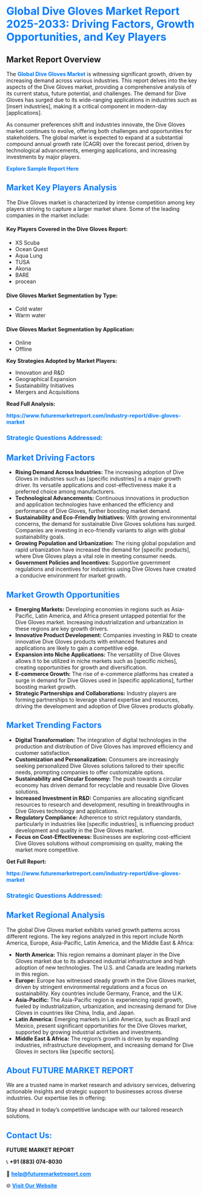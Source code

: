 <h1 style="color: #007BFF;">Global Dive Gloves Market Report 2025-2033: Driving Factors, Growth Opportunities, and Key Players</h1>

<section id="overview">
<h2>Market Report Overview</h2>
<p>The <a href="https://www.futuremarketreport.com/industry-report/dive-gloves-market" style="color: #007BFF; text-decoration: none;"><strong>Global Dive Gloves Market</strong></a> is witnessing significant growth, driven by increasing demand across various industries. This report delves into the key aspects of the Dive Gloves market, providing a comprehensive analysis of its current status, future potential, and challenges. The demand for Dive Gloves has surged due to its wide-ranging applications in industries such as [insert industries], making it a critical component in modern-day [applications].</p>
<p>As consumer preferences shift and industries innovate, the Dive Gloves market continues to evolve, offering both challenges and opportunities for stakeholders. The global market is expected to expand at a substantial compound annual growth rate (CAGR) over the forecast period, driven by technological advancements, emerging applications, and increasing investments by major players.</p>
</section>

<section id="overview">
<p><a href="https://www.futuremarketreport.com/request-sample/reportId=92389" style="color: #007BFF; text-decoration: none;"><strong>Explore Sample Report Here</strong></a></p>
</section>

<section id="key-players">
<h2 style="color: #007BFF;">Market Key Players Analysis</h2>
<p>The Dive Gloves market is characterized by intense competition among key players striving to capture a larger market share. Some of the leading companies in the market include:</p>
<h4>Key Players Covered in the Dive Gloves Report:</h4>
<ul><li>XS Scuba</li><li>Ocean Quest</li><li>Aqua Lung</li><li>TUSA</li><li>Akona</li><li>BARE</li><li>procean</li></ul>
<h4>Dive Gloves Market Segmentation by Type:</h4>
<ul><li>Cold water</li><li>Warm water</li></ul>

<h4>Dive Gloves Market Segmentation by Application:</h4>
<ul><li>Online</li><li>Offline</li></ul>
<p><strong>Key Strategies Adopted by Market Players:</strong></p>
<ul>
<li>Innovation and R&D</li>
<li>Geographical Expansion</li>
<li>Sustainability Initiatives</li>
<li>Mergers and Acquisitions</li>
</ul>
</section>

<section>
<p><strong>Read Full Analysis: </strong></p><a href="https://www.futuremarketreport.com/industry-report/dive-gloves-market" style="color: #007BFF; text-decoration: none;"><strong>https://www.futuremarketreport.com/industry-report/dive-gloves-market</strong></a>
<h3 style="color: #007BFF;">Strategic Questions Addressed:</h3>
</section>

<section id="driving-factors">
<h2 style="color: #007BFF;">Market Driving Factors</h2>
<ul>
<li><strong>Rising Demand Across Industries:</strong> The increasing adoption of Dive Gloves in industries such as [specific industries] is a major growth driver. Its versatile applications and cost-effectiveness make it a preferred choice among manufacturers.</li>
<li><strong>Technological Advancements:</strong> Continuous innovations in production and application technologies have enhanced the efficiency and performance of Dive Gloves, further boosting market demand.</li>
<li><strong>Sustainability and Eco-Friendly Initiatives:</strong> With growing environmental concerns, the demand for sustainable Dive Gloves solutions has surged. Companies are investing in eco-friendly variants to align with global sustainability goals.</li>
<li><strong>Growing Population and Urbanization:</strong> The rising global population and rapid urbanization have increased the demand for [specific products], where Dive Gloves plays a vital role in meeting consumer needs.</li>
<li><strong>Government Policies and Incentives:</strong> Supportive government regulations and incentives for industries using Dive Gloves have created a conducive environment for market growth.</li>
</ul>
</section>

<section id="growth-opportunities">
<h2 style="color: #007BFF;">Market Growth Opportunities</h2>
<ul>
<li><strong>Emerging Markets:</strong> Developing economies in regions such as Asia-Pacific, Latin America, and Africa present untapped potential for the Dive Gloves market. Increasing industrialization and urbanization in these regions are key growth drivers.</li>
<li><strong>Innovative Product Development:</strong> Companies investing in R&D to create innovative Dive Gloves products with enhanced features and applications are likely to gain a competitive edge.</li>
<li><strong>Expansion into Niche Applications:</strong> The versatility of Dive Gloves allows it to be utilized in niche markets such as [specific niches], creating opportunities for growth and diversification.</li>
<li><strong>E-commerce Growth:</strong> The rise of e-commerce platforms has created a surge in demand for Dive Gloves used in [specific applications], further boosting market growth.</li>
<li><strong>Strategic Partnerships and Collaborations:</strong> Industry players are forming partnerships to leverage shared expertise and resources, driving the development and adoption of Dive Gloves products globally.</li>
</ul>
</section>

<section id="trending-factors">
<h2 style="color: #007BFF;">Market Trending Factors</h2>
<ul>
<li><strong>Digital Transformation:</strong> The integration of digital technologies in the production and distribution of Dive Gloves has improved efficiency and customer satisfaction.</li>
<li><strong>Customization and Personalization:</strong> Consumers are increasingly seeking personalized Dive Gloves solutions tailored to their specific needs, prompting companies to offer customizable options.</li>
<li><strong>Sustainability and Circular Economy:</strong> The push towards a circular economy has driven demand for recyclable and reusable Dive Gloves solutions.</li>
<li><strong>Increased Investment in R&D:</strong> Companies are allocating significant resources to research and development, resulting in breakthroughs in Dive Gloves technology and applications.</li>
<li><strong>Regulatory Compliance:</strong> Adherence to strict regulatory standards, particularly in industries like [specific industries], is influencing product development and quality in the Dive Gloves market.</li>
<li><strong>Focus on Cost-Effectiveness:</strong> Businesses are exploring cost-efficient Dive Gloves solutions without compromising on quality, making the market more competitive.</li>
</ul>
</section>

<section>
<p><strong>Get Full Report: </strong></p><a href="https://www.futuremarketreport.com/industry-report/dive-gloves-market" style="color: #007BFF; text-decoration: none;"><strong>https://www.futuremarketreport.com/industry-report/dive-gloves-market</strong></a>
<h3 style="color: #007BFF;">Strategic Questions Addressed:</h3>
</section>


<section id="regional-analysis">
<h2 style="color: #007BFF;">Market Regional Analysis</h2>
<p>The global Dive Gloves market exhibits varied growth patterns across different regions. The key regions analyzed in this report include North America, Europe, Asia-Pacific, Latin America, and the Middle East & Africa:</p>
<ul>
<li><strong>North America:</strong> This region remains a dominant player in the Dive Gloves market due to its advanced industrial infrastructure and high adoption of new technologies. The U.S. and Canada are leading markets in this region.</li>
<li><strong>Europe:</strong> Europe has witnessed steady growth in the Dive Gloves market, driven by stringent environmental regulations and a focus on sustainability. Key countries include Germany, France, and the U.K.</li>
<li><strong>Asia-Pacific:</strong> The Asia-Pacific region is experiencing rapid growth, fueled by industrialization, urbanization, and increasing demand for Dive Gloves in countries like China, India, and Japan.</li>
<li><strong>Latin America:</strong> Emerging markets in Latin America, such as Brazil and Mexico, present significant opportunities for the Dive Gloves market, supported by growing industrial activities and investments.</li>
<li><strong>Middle East & Africa:</strong> The region’s growth is driven by expanding industries, infrastructure development, and increasing demand for Dive Gloves in sectors like [specific sectors].</li>
</ul>
</section>

<footer>
<h2 style="color: #007BFF;">About FUTURE MARKET REPORT</h2>
<p>We are a trusted name in market research and advisory services, delivering actionable insights and strategic support to businesses across diverse industries. Our expertise lies in offering:</p>

<p>Stay ahead in today’s competitive landscape with our tailored research solutions.</p>

<h2 style="color: #007BFF;">Contact Us:</h2>
<p><strong>FUTURE MARKET REPORT</strong></p>
<p>📞 <strong>+91 (883) 074-8030</strong></p>
<p>📧 <strong><a href="mailto:help@futuremarketreport.com" style="color: #007BFF;">help@futuremarketreport.com</a></strong></p>
<p>🌐 <strong><a href="https://www.futuremarketreport.com/" style="color: #007BFF;">Visit Our Website</a></strong></p>
</footer>